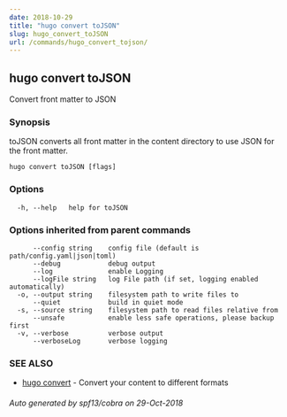 ```yaml
---
date: 2018-10-29
title: "hugo convert toJSON"
slug: hugo_convert_toJSON
url: /commands/hugo_convert_tojson/
---
```

## hugo convert toJSON

Convert front matter to JSON

### Synopsis

toJSON converts all front matter in the content directory
to use JSON for the front matter.

```
hugo convert toJSON [flags]
```

### Options

```
  -h, --help   help for toJSON
```

### Options inherited from parent commands

```
      --config string    config file (default is path/config.yaml|json|toml)
      --debug            debug output
      --log              enable Logging
      --logFile string   log File path (if set, logging enabled automatically)
  -o, --output string    filesystem path to write files to
      --quiet            build in quiet mode
  -s, --source string    filesystem path to read files relative from
      --unsafe           enable less safe operations, please backup first
  -v, --verbose          verbose output
      --verboseLog       verbose logging
```

### SEE ALSO

* [hugo convert](/commands/hugo_convert/)	 - Convert your content to different formats

###### Auto generated by spf13/cobra on 29-Oct-2018
